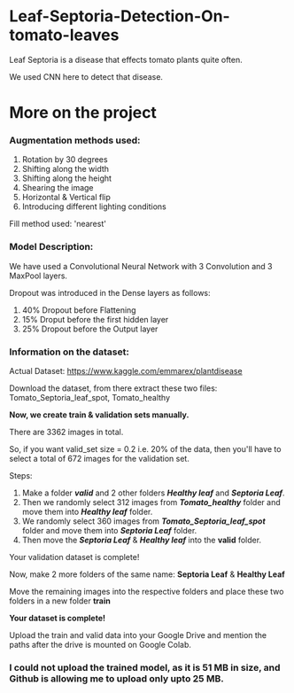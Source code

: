 # Leaf-Septoria-Detection-On-tomato-leaves
Leaf Septoria is a disease that effects tomato plants quite often. 

We used CNN here to detect that disease.

# More on the project
### Augmentation methods used:
1. Rotation by 30 degrees
2. Shifting along the width
3. Shifting along the height
4. Shearing the image
5. Horizontal & Vertical flip
6. Introducing different lighting conditions

Fill method used: 'nearest'

### Model Description:
We have used a Convolutional Neural Network with 3 Convolution and 3 MaxPool layers.

Dropout was introduced in the Dense layers as follows:
1. 40% Dropout before Flattening
2. 15% Droput before the first hidden layer
3. 25% Dropout before the Output layer

### Information on the dataset:
Actual Dataset: https://www.kaggle.com/emmarex/plantdisease

Download the dataset, from there extract these two files: Tomato_Septoria_leaf_spot, Tomato_healthy

**Now, we create train & validation sets manually.**

There are 3362 images in total.

So, if you want valid_set size = 0.2 i.e. 20% of the data, then you'll have to select a total of 672 images for the validation set.

Steps:
1. Make a folder ***valid*** and 2 other folders ***Healthy leaf*** and ***Septoria Leaf***.
2. Then we randomly select 312 images from ***Tomato_healthy*** folder and move them into ***Healthy leaf*** folder.
2. We randomly select 360 images from ***Tomato_Septoria_leaf_spot*** folder and move them into ***Septoria Leaf*** folder.
3. Then move the ***Septoria Leaf*** & ***Healthy leaf*** into the **valid** folder.

Your validation dataset is complete!

Now, make 2 more folders of the same name: **Septoria Leaf** & **Healthy Leaf**

Move the remaining images into the respective folders and place these two folders in a new folder **train**

**Your dataset is complete!**

Upload the train and valid data into your Google Drive and mention the paths after the drive is mounted on Google Colab.

### I could not upload the trained model, as it is 51 MB in size, and Github is allowing me to upload only upto 25 MB.

